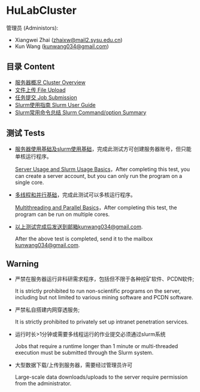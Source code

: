 # HuLabCluster
管理员 (Administors):
- Xiangwei Zhai (zhaixw@mail2.sysu.edu.cn)
- Kun Wang (kunwang034@gmail.com)
## 目录 Content
- [服务器概况 Cluster Overview](./docs/1.%20%E6%9C%8D%E5%8A%A1%E5%99%A8%E6%A6%82%E5%86%B5.md)
- [文件上传 File Upload](./docs/2.%20%E6%96%87%E4%BB%B6%E4%B8%8A%E4%BC%A0.md)
- [任务提交 Job Submission](./docs/3.%20%E4%BB%BB%E5%8A%A1%E6%8F%90%E4%BA%A4.md)
- [Slurm使用指南 Slurm User Guide](./docs/4.%20slurm%E7%94%A8%E6%88%B7%E6%8C%87%E5%8D%97.rst)
- [Slurm常用命令总结 Slurm Command/option Summary](./docs/slurm_summary.pdf)
## 测试 Tests
- [服务器使用基础及slurm使用基础](./test/1.%20%E6%9C%8D%E5%8A%A1%E5%99%A8%E5%8F%8Aslurm%E4%BD%BF%E7%94%A8%E5%9F%BA%E7%A1%80.md)，完成此测试方可创建服务器账号，但只能单核运行程序。
  
    [Server Usage and Slurm Usage Basics](./test/1.%20%E6%9C%8D%E5%8A%A1%E5%99%A8%E5%8F%8Aslurm%E4%BD%BF%E7%94%A8%E5%9F%BA%E7%A1%80.md)，After completing this test, you can create a server account, but you can only run the program on a single core.
- [多线程和并行基础](./test/2.%20%E5%A4%9A%E7%BA%BF%E7%A8%8B%E5%92%8C%E5%B9%B6%E8%A1%8C%E5%9F%BA%E7%A1%80.md)，完成此测试可以多核运行程序。
  
    [Multithreading and Parallel Basics](./test/2.%20%E5%A4%9A%E7%BA%BF%E7%A8%8B%E5%92%8C%E5%B9%B6%E8%A1%8C%E5%9F%BA%E7%A1%80.md)，After completing this test, the program can be run on multiple cores.

- 以上测试完成后发送到邮箱kunwang034@gmail.com. 
    
    After the above test is completed, send it to the mailbox kunwang034@gmail.com.
## Warning
- 严禁在服务器运行非科研需求程序，包括但不限于各种挖矿软件、PCDN软件; 
  
    It is strictly prohibited to run non-scientific programs on the server, including but not limited to various mining software and PCDN software.
- 严禁私自搭建内网穿透服务; 

    It is strictly prohibited to privately set up intranet penetration services.

- 运行时长>1分钟或需要多线程运行的作业提交必须通过slurm系统

    Jobs that require a runtime longer than 1 minute or multi-threaded execution must be submitted through the Slurm system.

- 大型数据下载/上传到服务器，需要经过管理员许可

    Large-scale data downloads/uploads to the server require permission from the administrator.
